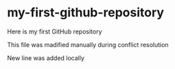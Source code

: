 # my-first-github-repository
Here is my first GitHub repository

This file was madified manually during conflict resolution

New line was added locally